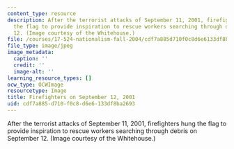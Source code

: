 ```yaml
---
content_type: resource
description: After the terrorist attacks of September 11, 2001, firefighters hung
  the flag to provide inspiration to rescue workers searching through debris on September
  12. (Image courtesy of the Whitehouse.)
file: /courses/17-524-nationalism-fall-2004/cdf7a885d710f0c8d6e6133df8ba2693_chp_flag.jpg
file_type: image/jpeg
image_metadata:
  caption: ''
  credit: ''
  image-alt: ''
learning_resource_types: []
ocw_type: OCWImage
resourcetype: Image
title: Firefighters on September 12, 2001
uid: cdf7a885-d710-f0c8-d6e6-133df8ba2693
---
```

After the terrorist attacks of September 11, 2001, firefighters hung the flag to provide inspiration to rescue workers searching through debris on September 12. (Image courtesy of the Whitehouse.)

